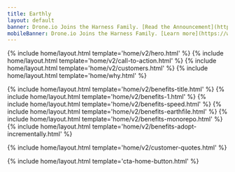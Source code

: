 ```yaml
---
title: Earthly
layout: default
banner: Drone.io Joins the Harness Family. [Read the Announcement](https://www.prnewswire.com/news-releases/harness-acquires-continuous-integration-pioneer-droneio-and-commits-to-open-source-301106473.html)
mobileBanner: Drone.io Joins the Harness Family. [Learn more](https://www.prnewswire.com/news-releases/harness-acquires-continuous-integration-pioneer-droneio-and-commits-to-open-source-301106473.html)
---
```


{% include home/layout.html template='home/v2/hero.html' %}
{% include home/layout.html template='home/v2/call-to-action.html' %}
{% include home/layout.html template='home/v2/customers.html' %}
{% include home/layout.html template='home/why.html' %}

{% include home/layout.html template='home/v2/benefits-title.html' %}
{% include home/layout.html template='home/v2/benefits-1.html' %}
{% include home/layout.html template='home/v2/benefits-speed.html' %}
{% include home/layout.html template='home/v2/benefits-earthfile.html' %}
{% include home/layout.html template='home/v2/benefits-monorepo.html' %}
{% include home/layout.html template='home/v2/benefits-adopt-incrementally.html' %}

{% include home/layout.html template='home/v2/customer-quotes.html' %}

{% include home/layout.html template='cta-home-button.html' %}
